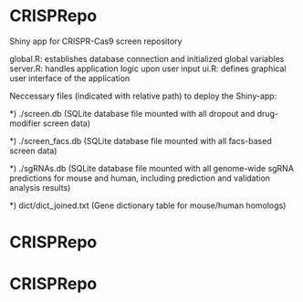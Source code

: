 # CRISPRepo
Shiny app for CRISPR-Cas9 screen repository

global.R: establishes database connection and initialized global variables 
server.R: handles application logic upon user input
ui.R: defines graphical user interface of the application

Neccessary files (indicated with relative path) to deploy the Shiny-app:

*) ./screen.db (SQLite database file mounted with all dropout and drug-modifier screen data)

*) ./screen_facs.db (SQLite database file mounted with all facs-based screen data)

*) ./sgRNAs.db (SQLite database file mounted with all genome-wide sgRNA predictions for mouse and human, including prediction and validation analysis results)

*) dict/dict_joined.txt (Gene dictionary table for mouse/human homologs) 
# CRISPRepo
# CRISPRepo
